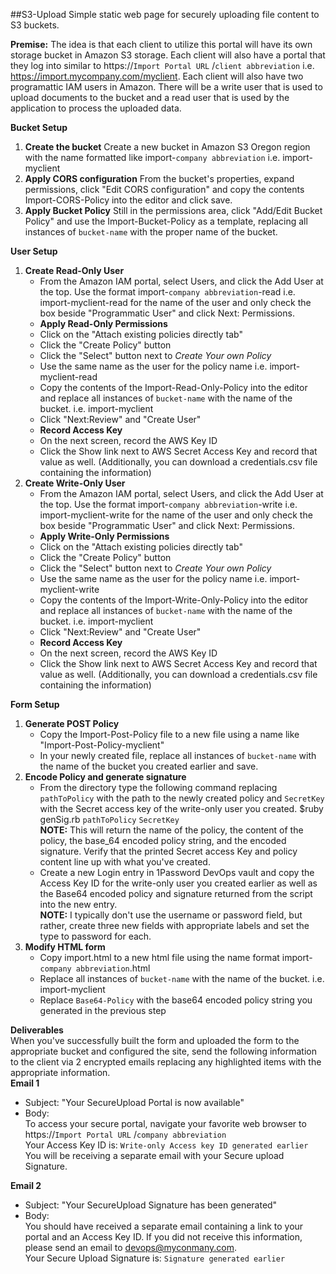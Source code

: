 
##S3-Upload
Simple static web page for securely uploading file content to S3 buckets.

**Premise:** The idea is that each client to utilize this portal will have its own storage bucket in Amazon S3 storage. Each client will also have a portal that they log into similar to https://`Import Portal URL` /`client abbreviation` i.e. https://import.mycompany.com/myclient. Each client will also have two programattic IAM users in Amazon. There will be a write user that is used to upload documents to the bucket and a read user that is used by the application to process the uploaded data.

**Bucket Setup**  
  1. **Create the bucket** Create a new bucket in Amazon S3 Oregon region with the name formatted like import-`company abbreviation` i.e. import-myclient  
  2. **Apply CORS configuration** From the bucket's properties, expand permissions, click "Edit CORS configuration" and copy the contents Import-CORS-Policy into the editor and click save.  
  3. **Apply Bucket Policy** Still in the permissions area, click "Add/Edit Bucket Policy" and use the Import-Bucket-Policy as a template, replacing all instances of `bucket-name` with the proper name of the bucket.  

**User Setup**  
  1. **Create Read-Only User**  
     + From the Amazon IAM portal, select Users, and click the Add User at the top. Use the format import-`company abbreviation`-read i.e. import-myclient-read for the name of the user and only check the box beside "Programmatic User" and click Next: Permissions.  
     + **Apply Read-Only Permissions**  
     + Click on the "Attach existing policies directly tab"  
     + Click the "Create Policy" button  
     + Click the "Select" button next to *Create Your own Policy*  
     + Use the same name as the user for the policy name i.e. import-myclient-read  
     + Copy the contents of the Import-Read-Only-Policy into the editor and replace all instances of `bucket-name` with the name of the bucket. i.e. import-myclient  
     + Click "Next:Review" and "Create User"  
     + **Record Access Key**  
     + On the next screen, record the AWS Key ID  
     + Click the Show link next to AWS Secret Access Key and record that value as well. (Additionally, you can download a credentials.csv file containing the information)
  2. **Create Write-Only User**  
     + From the Amazon IAM portal, select Users, and click the Add User at the top. Use the format import-`company abbreviation`-write i.e. import-myclient-write for the name of the user and only check the box beside "Programmatic User" and click Next: Permissions.  
     + **Apply Write-Only Permissions**  
     + Click on the "Attach existing policies directly tab"  
     + Click the "Create Policy" button  
     + Click the "Select" button next to *Create Your own Policy*  
     + Use the same name as the user for the policy name i.e. import-myclient-write  
     + Copy the contents of the Import-Write-Only-Policy into the editor and replace all instances of `bucket-name` with the name of the bucket. i.e. import-myclient  
     + Click "Next:Review" and "Create User"  
     + **Record Access Key**  
     + On the next screen, record the AWS Key ID  
     + Click the Show link next to AWS Secret Access Key and record that value as well. (Additionally, you can download a credentials.csv file containing the information)

**Form Setup**  
  1. **Generate POST Policy**  
     + Copy the Import-Post-Policy file to a new file using a name like "Import-Post-Policy-myclient"  
     + In your newly created file, replace all instances of `bucket-name` with the name of the bucket you created earlier and save.  
  2. **Encode Policy and generate signature**  
     + From the directory type the following command replacing `pathToPolicy` with the path to the newly created policy and `SecretKey` with the Secret access key of the write-only user you created.
       $ruby genSig.rb `pathToPolicy` `SecretKey`  
       **NOTE:** This will return the name of the policy, the content of the policy, the base_64 encoded policy string, and the encoded signature. Verify that the printed Secret access Key and policy content line up with what you've created.  
     + Create a new Login entry in 1Password DevOps vault and copy the Access Key ID for the write-only user you created earlier as well as the Base64 encoded policy and signature returned from the script into the new entry.  
  **NOTE:** I typically don't use the username or password field, but rather, create three new fields with appropriate labels and set the type to password for each.  
  3. **Modify HTML form**  
     + Copy import.html to a new html file using the name format import-`company abbreviation`.html  
     + Replace all instances of `bucket-name` with the name of the bucket. i.e. import-myclient  
     + Replace `Base64-Policy` with the base64 encoded policy string you generated in the previous step  


**Deliverables**  
  When you've successfully built the form and uploaded the form to the appropriate bucket and configured the site, send the following information to the client via 2 encrypted emails replacing any highlighted items with the appropriate information.  
**Email 1**  
+ Subject: "Your SecureUpload Portal is now available"  
+ Body:  
  To access your secure portal, navigate your favorite web browser to https://`Import Portal URL` /`company abbreviation`  
  Your Access Key ID is: `Write-only Access key ID generated earlier`  
  You will be receiving a separate email with your Secure upload Signature.  

**Email 2**  
+ Subject: "Your SecureUpload Signature has been generated"  
+ Body:  
  You should have received a separate email containing a link to your portal and an Access Key ID. If you did not receive this information, please send an email to devops@myconmany.com.  
  Your Secure Upload Signature is: `Signature generated earlier`  
